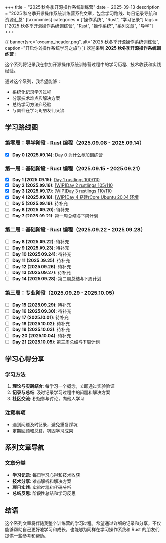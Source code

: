 +++
title = "2025 秋冬季开源操作系统训练营"
date = 2025-09-13
description = "2025 秋冬季开源操作系统训练营系列文章，包含学习路线、每日记录导航和资源汇总"
[taxonomies]
categories = ["操作系统", "Rust", "学习记录"]
tags = ["2025 秋冬季开源操作系统训练营", "Rust", "操作系统", "系列文章", "导学"]
+++

{{ banner(src="oscamp_header.png", alt="2025 秋冬季开源操作系统训练营", caption="开启你的操作系统学习之旅") }}
欢迎来到 **2025 秋冬季开源操作系统训练营**！

这个系列将记录我在参加开源操作系统训练营过程中的学习历程、技术收获和实践经验。

<!--more-->

通过这个系列，我希望能够：
- 系统化记录学习过程
- 分享技术难点和解决方案
- 总结学习方法和经验
- 与同样在学习的朋友们交流

## 学习路线图
### 第零周：导学阶段 - Rust 编程（2025.09.08 - 2025.09.14）
- [x] **Day 0 (2025.09.14)**: [Day 0 为什么参加训练营](../oscamp/oscamp-20250914/)

### 第一周：基础阶段 - Rust 编程（2025.09.15 - 2025.09.21）
- [x] **Day 1 (2025.09.15)**: [Day 1 rustlings 100/110](../oscamp/oscamp-20250915/)
- [x] **Day 2 (2025.09.16)**: [[WIP]Day 2 rustlings 105/110](../oscamp/oscamp-20250916/)
- [x] **Day 3 (2025.09.17)**: [[WIP]Day 3 rustlings 110/110](../oscamp/oscamp-20250917/)
- [x] **Day 4 (2025.09.18)**: [[WIP]Day 4 搭建rCore Ubuntu 20.04 环境](../oscamp/oscamp-20250918/)
- [ ] **Day 5 (2025.09.19)**: 待补充
- [ ] **Day 6 (2025.09.20)**: 待补充
- [ ] **Day 7 (2025.09.21)**: 第一周总结与下周计划

### 第二周：基础阶段 - Rust 编程（2025.09.22 - 2025.09.28）
- [ ] **Day 8 (2025.09.22)**: 待补充
- [ ] **Day 9 (2025.09.23)**: 待补充
- [ ] **Day 10 (2025.09.24)**: 待补充
- [ ] **Day 11 (2025.09.25)**: 待补充
- [ ] **Day 12 (2025.09.26)**: 待补充
- [ ] **Day 13 (2025.09.27)**: 待补充
- [ ] **Day 14 (2025.09.28)**: 第二周总结与下周计划

### 第三周：专业阶段（2025.09.29 - 2025.10.05）
- [ ] **Day 15 (2025.09.29)**: 待补充
- [ ] **Day 16 (2025.09.30)**: 待补充
- [ ] **Day 17 (2025.10.01)**: 待补充
- [ ] **Day 18 (2025.10.02)**: 待补充
- [ ] **Day 19 (2025.10.03)**: 待补充
- [ ] **Day 20 (2025.10.04)**: 待补充
- [ ] **Day 21 (2025.10.05)**: 第三周总结与下周计划

## 学习心得分享

### 学习方法
1. **理论与实践结合**: 每学习一个概念，立即通过实验验证
2. **记录与总结**: 及时记录学习过程中的问题和解决方案
3. **社区交流**: 积极参与讨论，向他人学习

### 注意事项
- 遇到问题及时记录，避免重复踩坑
- 定期回顾和总结，巩固学习成果

## 系列文章导航

### 文章分类
- **学习记录**: 每日学习心得和技术收获
- **技术分享**: 难点解析和解决方案
- **项目实践**: 实验过程和代码分析
- **总结反思**: 阶段性总结和学习反思

## 结语

这个系列文章将伴随我整个训练营的学习过程。希望通过详细的记录和分享，不仅能够帮助自己更好地学习和成长，也能够为同样在学习操作系统和 Rust 的朋友们提供一些参考和帮助。